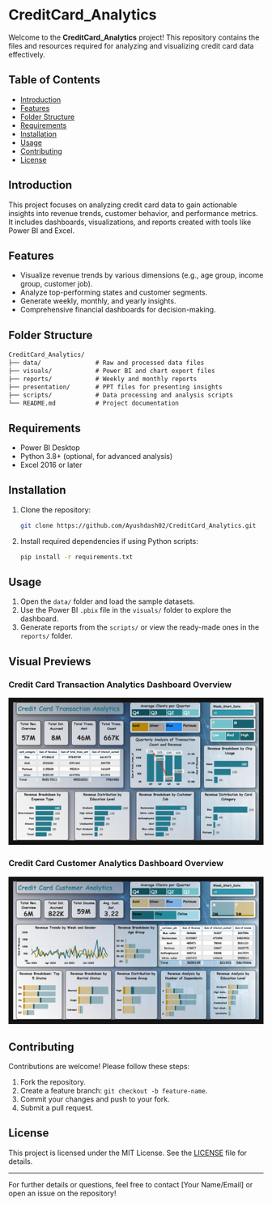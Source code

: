 # CreditCard_Analytics

Welcome to the **CreditCard_Analytics** project! This repository contains the files and resources required for analyzing and visualizing credit card data effectively.

## Table of Contents
- [Introduction](#introduction)
- [Features](#features)
- [Folder Structure](#folder-structure)
- [Requirements](#requirements)
- [Installation](#installation)
- [Usage](#usage)
- [Contributing](#contributing)
- [License](#license)

## Introduction
This project focuses on analyzing credit card data to gain actionable insights into revenue trends, customer behavior, and performance metrics. It includes dashboards, visualizations, and reports created with tools like Power BI and Excel.

## Features
- Visualize revenue trends by various dimensions (e.g., age group, income group, customer job).
- Analyze top-performing states and customer segments.
- Generate weekly, monthly, and yearly insights.
- Comprehensive financial dashboards for decision-making.

## Folder Structure
```
CreditCard_Analytics/
├── data/               # Raw and processed data files
├── visuals/            # Power BI and chart export files
├── reports/            # Weekly and monthly reports
├── presentation/       # PPT files for presenting insights
├── scripts/            # Data processing and analysis scripts
└── README.md           # Project documentation
```

## Requirements
- Power BI Desktop
- Python 3.8+ (optional, for advanced analysis)
- Excel 2016 or later

## Installation
1. Clone the repository:
   ```bash
   git clone https://github.com/Ayushdash02/CreditCard_Analytics.git
   ```
2. Install required dependencies if using Python scripts:
   ```bash
   pip install -r requirements.txt
   ```

## Usage
1. Open the `data/` folder and load the sample datasets.
2. Use the Power BI `.pbix` file in the `visuals/` folder to explore the dashboard.
3. Generate reports from the `scripts/` or view the ready-made ones in the `reports/` folder.

## Visual Previews
### Credit Card Transaction Analytics Dashboard Overview
![Credit Card Transaction Analytics](./previews/Credit%20Card%20Transaction%20Analytics.jpg)

### Credit Card Customer Analytics Dashboard Overview
![Credit Card Customer Analytics](./previews/Credit%20Card%20Customer%20Analytics.jpg)

## Contributing
Contributions are welcome! Please follow these steps:
1. Fork the repository.
2. Create a feature branch: `git checkout -b feature-name`.
3. Commit your changes and push to your fork.
4. Submit a pull request.

## License
This project is licensed under the MIT License. See the [LICENSE](LICENSE) file for details.

---
For further details or questions, feel free to contact [Your Name/Email] or open an issue on the repository!
